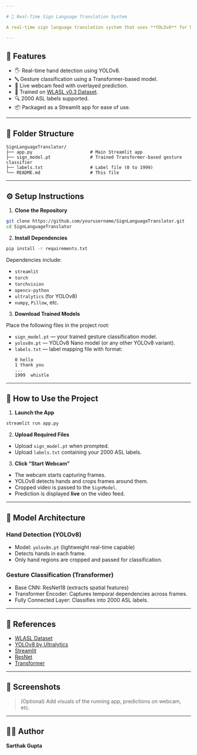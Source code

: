 ```yaml
---

# 🧠 Real-Time Sign Language Translation System

A real-time sign language translation system that uses **YOLOv8** for hand detection and a custom **Transformer-based SignModel** for gesture classification. The system captures webcam video, detects hand gestures, and classifies them into one of 2000 American Sign Language (ASL) labels.

---
```


## 🚀 Features

- 🖐️ Real-time hand detection using YOLOv8.
- 🔤 Gesture classification using a Transformer-based model.
- 🎥 Live webcam feed with overlayed prediction.
- 🧠 Trained on [WLASL v0.3 Dataset](https://github.com/dxli94/WLASL).
- 🔍 2000 ASL labels supported.
- 📦 Packaged as a Streamlit app for ease of use.

---

## 📂 Folder Structure

```
SignLanguageTranslator/
├── app.py                      # Main Streamlit app
├── sign_model.pt               # Trained Transformer-based gesture classifier
├── labels.txt                  # Label file (0 to 1999)
└── README.md                   # This file
```

---

## ⚙️ Setup Instructions

1. **Clone the Repository**

```bash
git clone https://github.com/yourusername/SignLanguageTranslator.git
cd SignLanguageTranslator
```

2. **Install Dependencies**

```bash
pip install -r requirements.txt
```

Dependencies include:

- `streamlit`
- `torch`
- `torchvision`
- `opencv-python`
- `ultralytics` (for YOLOv8)
- `numpy`, `Pillow`, etc.

3. **Download Trained Models**

Place the following files in the project root:

- `sign_model.pt` — your trained gesture classification model.
- `yolov8n.pt` — YOLOv8 Nano model (or any other YOLOv8 variant).
- `labels.txt` — label mapping file with format:
  ```
  0	hello
  1	thank you
  ...
  1999	whistle
  ```

---

## 🧪 How to Use the Project

1. **Launch the App**

```bash
streamlit run app.py
```

2. **Upload Required Files**

- Upload `sign_model.pt` when prompted.
- Upload `labels.txt` containing your 2000 ASL labels.

3. **Click “Start Webcam”**

- The webcam starts capturing frames.
- YOLOv8 detects hands and crops frames around them.
- Cropped video is passed to the `SignModel`.
- Prediction is displayed **live** on the video feed.

---

## 🧠 Model Architecture

### Hand Detection (YOLOv8)

- Model: `yolov8n.pt` (lightweight real-time capable)
- Detects hands in each frame.
- Only hand regions are cropped and passed for classification.

### Gesture Classification (Transformer)

- Base CNN: ResNet18 (extracts spatial features)
- Transformer Encoder: Captures temporal dependencies across frames.
- Fully Connected Layer: Classifies into 2000 ASL labels.

---

## 🧾 References

- [WLASL Dataset](https://github.com/dxli94/WLASL)
- [YOLOv8 by Ultralytics](https://github.com/ultralytics/ultralytics)
- [Streamlit](https://streamlit.io/)
- [ResNet](https://arxiv.org/abs/1512.03385)
- [Transformer](https://arxiv.org/abs/1706.03762)

---

## 📸 Screenshots

> (Optional) Add visuals of the running app, predictions on webcam, etc.

---

## 👨‍💻 Author

**Sarthak Gupta**

